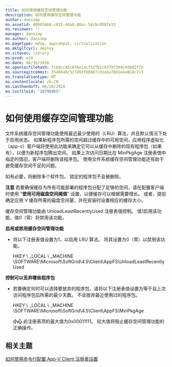 ```yaml
---
title: 如何使用缓存空间管理功能
description: 如何使用缓存空间管理功能
author: dansimp
ms.assetid: 60965660-c015-46a8-88ac-54cbc050fe33
ms.reviewer: ''
manager: dansimp
ms.author: dansimp
ms.pagetype: mdop, appcompat, virtualization
ms.mktglfcycl: deploy
ms.sitesec: library
ms.prod: w10
ms.date: 06/16/2016
ms.openlocfilehash: fcb9cc4bc076e1acf52fb1c03797384c45b82f7b
ms.sourcegitcommit: 354664bc527d93f80687cd2eba70d1eea024c7c3
ms.translationtype: MT
ms.contentlocale: zh-CN
ms.lasthandoff: 06/26/2020
ms.locfileid: "10798965"
---
```

# 如何使用缓存空间管理功能


文件系统缓存空间管理功能使用最近最少使用的（LRU）算法，并且默认情况下处于启用状态。 如果新程序包所需的空间超过缓存中的可用空间，应用程序虚拟化（app-v）客户端将使用此功能来确定它可以从缓存中删除的现有程序包（如果有），以便为新程序包腾出空间。 如果上次访问日期比在 MinPkgAge 注册表值中指定的值旧，客户端将删除该程序包。 使用文件系统缓存空间管理功能还有助于避免缓存空间不足的问题。

如有必要，将删除多个软件包。 锁定的程序包不会被删除。

**注意** 若要确保缓存为所有可能部署的程序包分配了足够的空间，请在配置客户端时使用 "**使用可用磁盘空间阈值**" 设置，以便缓存可以根据需要增长。 或者，提前确定应用 V 缓存所需的磁盘空间量，并在安装时设置相应的缓存大小。

 

缓存空间管理功能由 UnloadLeastRecentlyUsed 注册表值控制。 值1启用该功能，值0（零）将禁用该功能。

**启用或禁用缓存空间管理功能**

-   将以下注册表值设置为1，以启用 LRU 算法。 将其设置为0（零）以禁用该功能。

    HKEY \ _LOCAL \ _MACHINE \\SOFTWARE\\Microsoft\\SoftGrid\\4.5\\Client\\AppFS\\UnloadLeastRecentlyUsed

**控制可以丢弃哪些程序包**

-   若要确定何时可以选择要放弃的程序包，请将以下注册表值设置为等于自上次访问程序包后所需的最少天数。 不会放弃最近使用过的程序包。

    HKEY \ _LOCAL \ _MACHINE \\SOFTWARE\\Microsoft\\SoftGrid\\4.5\\Client\\AppFS\\MinPkgAge

    **小心** 此注册表项的最大值为0x00011111。 较大值将阻止缓存空间管理功能的正确操作。

     

## 相关主题


[如何使用命令行配置 App-V Client 注册表设置](how-to-configure-the-app-v-client-registry-settings-by-using-the-command-line.md)

 

 





